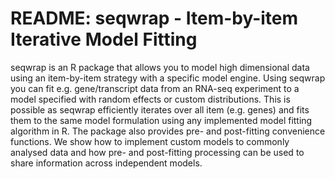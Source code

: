 # README: seqwrap - Item-by-item Iterative Model Fitting


seqwrap is an R package that allows you to model high dimensional data
using an item-by-item strategy with a specific model engine. Using
seqwrap you can fit e.g. gene/transcript data from an RNA-seq experiment
to a model specified with random effects or custom distributions. This
is possible as seqwrap efficiently iterates over all item (e.g. genes)
and fits them to the same model formulation using any implemented model
fitting algorithm in R. The package also provides pre- and post-fitting
convenience functions. We show how to implement custom models to
commonly analysed data and how pre- and post-fitting processing can be
used to share information across independent models.

